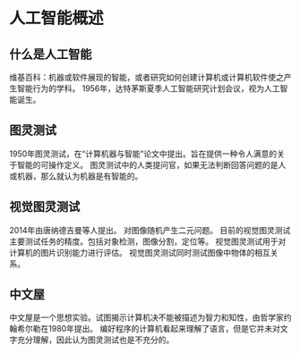 # 人工智能概述

## 什么是人工智能

维基百科：机器或软件展现的智能，或者研究如何创建计算机或计算机软件使之产生智能行为的学科。
1956年，达特茅斯夏季人工智能研究计划会议，视为人工智能诞生。

## 图灵测试
1950年图灵测试，在“计算机器与智能”论文中提出。旨在提供一种令人满意的关于智能的可操作定义。
图灵测试中的人类提问官，如果无法判断回答问题的是人或机器，那么就认为机器是有智能的。

## 视觉图灵测试
2014年由唐纳德吉曼等人提出。
对图像随机产生二元问题。
目前的视觉图灵测试主要测试任务的精度。包括对象检测，图像分割，定位等。
视觉图灵测试用于对计算机的图片识别能力进行评估。
视觉图灵测试同时测试图像中物体的相互关系。

## 中文屋
中文屋是一个思想实验。试图揭示计算机决不能被描述为智力和知性，由哲学家约翰希尔勒在1980年提出。
编好程序的计算机看起来理解了语言，但是它并未对文字充分理解，因此认为图灵测试也是不充分的。
